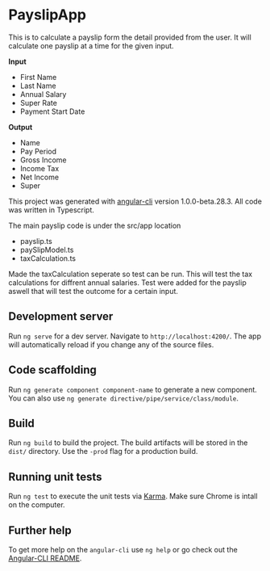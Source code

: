 # PayslipApp

This is to calculate a payslip form the detail provided from the user. It will calculate one payslip at a time for the given input.

**Input**
* First Name
* Last Name
* Annual Salary
* Super Rate
* Payment Start Date

**Output**
* Name
* Pay Period
* Gross Income
* Income Tax
* Net Income
* Super

This project was generated with [angular-cli](https://github.com/angular/angular-cli) version 1.0.0-beta.28.3.
All code was written in Typescript. 

The main payslip code is under the src/app location
* payslip.ts
* paySlipModel.ts
* taxCalculation.ts

Made the taxCalculation seperate so test can be run.  This will test the tax calculations for diffrent annual salaries.
Test were added for the payslip aswell that will test the outcome for a certain input.

## Development server
Run `ng serve` for a dev server. Navigate to `http://localhost:4200/`. The app will automatically reload if you change any of the source files.

## Code scaffolding

Run `ng generate component component-name` to generate a new component. You can also use `ng generate directive/pipe/service/class/module`.

## Build

Run `ng build` to build the project. The build artifacts will be stored in the `dist/` directory. Use the `-prod` flag for a production build.

## Running unit tests

Run `ng test` to execute the unit tests via [Karma](https://karma-runner.github.io). Make sure Chrome is intall on the computer.

## Further help

To get more help on the `angular-cli` use `ng help` or go check out the [Angular-CLI README](https://github.com/angular/angular-cli/blob/master/README.md).
